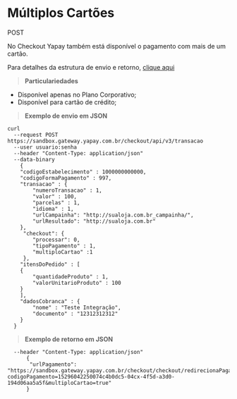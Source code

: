 # Múltiplos Cartões

<span class="post">POST</span>

No Checkout Yapay também está disponível o pagamento com mais de um cartão.

Para detalhes da estrutura de envio e retorno, [clique aqui](tabela-checkout.md?id=múltiplos-cartões)

> **Particulariedades**

* Disponível apenas no Plano Corporativo;
* Disponível para cartão de crédito;

> **Exemplo de envio em JSON**

```curl
curl
  --request POST https://sandbox.gateway.yapay.com.br/checkout/api/v3/transacao
  --user usuario:senha 
  --header "Content-Type: application/json"
  --data-binary
    {
    "codigoEstabelecimento" : 1000000000000,
    "codigoFormaPagamento" : 997,
    "transacao" : {
        "numeroTransacao" : 1,
        "valor" : 100,
        "parcelas" : 1,
        "idioma" : 1,
        "urlCampainha": "http://sualoja.com.br_campainha/",
        "urlResultado": "http://sualoja.com.br"
    },
     "checkout": {
        "processar": 0,
        "tipoPagamento" : 1,
        "multiploCartao" :1
     },
    "itensDoPedido" : [
    {
        "quantidadeProduto" : 1,
        "valorUnitarioProduto" : 100
    }
    ],
    "dadosCobranca" : {
        "nome" : "Teste Integração",
        "documento" : "12312312312"
    }
  }
```

> **Exemplo de retorno em JSON**

```curl
  --header "Content-Type: application/json"
      {
       "urlPagamento": "https://sandbox.gateway.yapay.com.br/checkout/checkout/redirecionaPagamento?codigoPagamento=15296042250074c4b0dc5-04cx-4f5d-a3d0-194d06aa5a5f&multiploCartao=true"
      }
```
